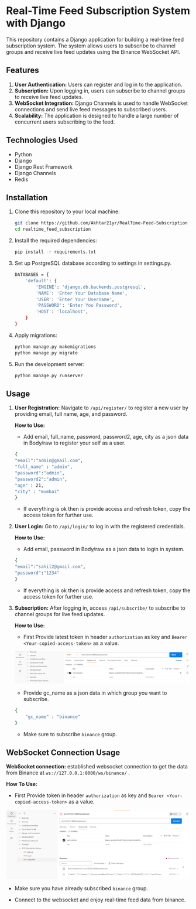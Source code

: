 # Real-Time Feed Subscription System with Django

This repository contains a Django application for building a real-time feed subscription system. The system allows users to subscribe to channel groups and receive live feed updates using the Binance WebSocket API.

## Features

1. **User Authentication:** Users can register and log in to the application.
2. **Subscription:** Upon logging in, users can subscribe to channel groups to receive live feed updates.
3. **WebSocket Integration:** Django Channels is used to handle WebSocket connections and send live feed messages to subscribed users.
4. **Scalability:** The application is designed to handle a large number of concurrent users subscribing to the feed.

## Technologies Used

- Python
- Django
- Django Rest Framework
- Django Channels
- Redis

## Installation

1. Clone this repository to your local machine:

   ```bash
   git clone https://github.com/Akhtar21yr/RealTime-Feed-Subscription
   cd realtime_feed_subscription
   ```
2. Install the required dependencies:

    ```bash
    pip install -r requirements.txt
    ```

3. Set up PostgreSQL database according to settings in settings.py.
    ```bash
    DATABASES = {
        'default': {
            'ENGINE': 'django.db.backends.postgresql',
            'NAME': 'Enter Your Database Name',
            'USER': 'Enter Your Username',
            'PASSWORD': 'Enter You Password',
            'HOST': 'localhost',  
        }
    }
    ```
4. Apply migrations:
    ```bash
    python manage.py makemigrations
    python manage.py migrate
    ```

5.  Run the development server:
    ```bash
    python manage.py runserver
    ```
## Usage

1. **User Registration:** Navigate to `/api/register/` to register a new user by providing email, full name, age, and password.
 
    **How to Use:**
    - Add email, full_name, password, password2, age, city as a  json data in Body/raw to register your self as a user.

    ```bash
    {
    "email":"admin@gmail.com",
    "full_name" : "admin",
    "password":"admin",
    "password2":"admin",
    "age" : 21,
    "city" : "mumbai"
    }
    ```
    - If everything is ok then is provide access and refresh token, copy the access token for further use.

2. **User Login:** Go to `/api/login/` to log in with the registered credentials.

    **How to Use:**
    - Add email, password in Body/raw as a  json data to login in system.
    ```bash
    {
    "email":"sahil2@gmail.com",
    "password":"1234"
    }
    ```
    - If everything is ok then is provide access and refresh token, copy the access token for further use.

3. **Subscription:** After logging in, access ``/api/subscribe/`` to subscribe to channel groups for live feed updates.
    
    **How to Use:**
    - First Provide latest token in header `authorization` as key and  `Bearer <Your-copied-access-token>` as a value.

    ![Example Image](readme-media/image/Screenshot-(10).png)
    - Provide gc_name as a json data in which group you want to subscribe.
    ```bash
    {
        "gc_name" : "binance"
    }
    ```
    - Make sure to subscribe `binance` group.
    



## WebSocket Connection Usage

**WebSocket connection:** established websocket connection to get the data from Binance at `ws://127.0.0.1:8000/ws/binance/` .

**How To Use:**
- First Provide token in header `authorization` as key and  `Bearer <Your-copied-access-token>` as a value.

![Example Image](readme-media/image/Screenshot-(11).png)

- Make sure you have already subscribed `binance` group.

- Connect to the websocket and enjoy real-time feed data from binance.





